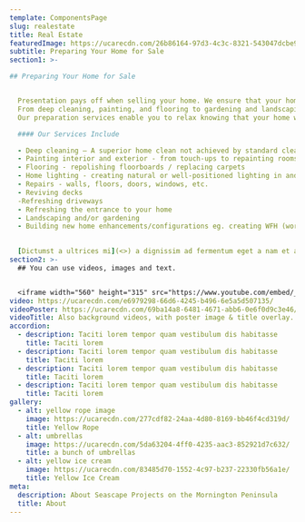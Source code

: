 ```yaml
---
template: ComponentsPage
slug: realestate
title: Real Estate
featuredImage: https://ucarecdn.com/26b86164-97d3-4c3c-8321-543047dcbe9d/-/preview/-/enhance/63/
subtitle: Preparing Your Home for Sale
section1: >-

## Preparing Your Home for Sale


  Presentation pays off when selling your home. We ensure that your home is looking at its absolute best inside and out to maximise your sale return.  
  From deep cleaning, painting, and flooring to gardening and landscaping; from lighting and general repairs to building new enhancements or configurations, etc. These jobs can be both very time-consuming and stressful but often necessary when selling your home.  
  Our preparation services enable you to relax knowing that your home will be presented at its best and ready to attract the greatest number of potential buyers when you put your home on the market. 

  #### Our Services Include

  - Deep cleaning – A superior home clean not achieved by standard cleaners making your home fresh and ready for sale. Includes sugar soaping walls, cleaning tile grout, shower scum, stain removal, etc.  
  - Painting interior and exterior - from touch-ups to repainting rooms or whole house.  
  - Flooring - repolishing floorboards / replacing carpets
  - Home lighting - creating natural or well-positioned lighting in and around the home
  - Repairs - walls, floors, doors, windows, etc.
  - Reviving decks 
  -Refreshing driveways
  - Refreshing the entrance to your home
  - Landscaping and/or gardening
  - Building new home enhancements/configurations eg. creating WFH (working from home) spaces, room conversions, etc.
  

  [Dictumst a ultrices mi](<>) a dignissim ad fermentum eget a nam et a blandit scelerisque. Taciti lorem tempor quam vestibulum dis habitasse vestibulum diam vel est ut proin dis auctor. Suscipit sceler isque orci magna interdum vel bibendum duis netus a consectetur dui magnis ac aliquet sem posuere tincidunt vestibulum.
section2: >-
  ## You can use videos, images and text.


  <iframe width="560" height="315" src="https://www.youtube.com/embed/_m2CHvfVK5I" frameborder="0" allow="accelerometer; autoplay; clipboard-write; encrypted-media; gyroscope; picture-in-picture" allowfullscreen></iframe>
video: https://ucarecdn.com/e6979298-66d6-4245-b496-6e5a5d507135/
videoPoster: https://ucarecdn.com/69ba14a8-6481-4671-abb6-0e6f0d9c3e46/
videoTitle: Also background videos, with poster image & title overlay.
accordion:
  - description: Taciti lorem tempor quam vestibulum dis habitasse
    title: Taciti lorem
  - description: Taciti lorem tempor quam vestibulum dis habitasse
    title: Taciti lorem
  - description: Taciti lorem tempor quam vestibulum dis habitasse
    title: Taciti lorem
  - description: Taciti lorem tempor quam vestibulum dis habitasse
    title: Taciti lorem
gallery:
  - alt: yellow rope image
    image: https://ucarecdn.com/277cdf82-24aa-4d80-8169-bb46f4cd319d/
    title: Yellow Rope
  - alt: umbrellas
    image: https://ucarecdn.com/5da63204-4ff0-4235-aac3-852921d7c632/
    title: a bunch of umbrellas
  - alt: yellow ice cream
    image: https://ucarecdn.com/83485d70-1552-4c97-b237-22330fb56a1e/
    title: Yellow Ice Cream
meta:
  description: About Seascape Projects on the Mornington Peninsula
  title: About
---
```


